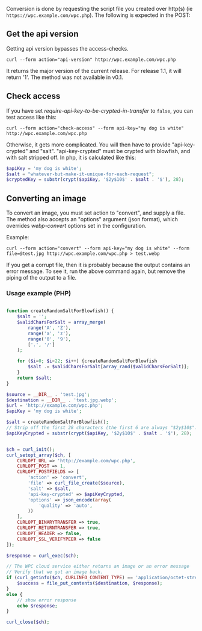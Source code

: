 Conversion is done by requesting the script file you created over http(s) (ie `https://wpc.example.com/wpc.php`).
The following is expected in the POST:


## Get the api version
Getting api version bypasses the access-checks.
```
curl --form action="api-version" http://wpc.example.com/wpc.php
```

It returns the major version of the current release. For release 1.1, it will return '1'.
The method was not available in v0.1.


## Check access
If you have set *require-api-key-to-be-crypted-in-transfer* to `false`, you can test access like this:

```
curl --form action="check-access" --form api-key="my dog is white" http://wpc.example.com/wpc.php
```

Otherwise, it gets more complicated. You will then have to provide "api-key-crypted" and "salt". "api-key-crypted" must be crypted with blowfish, and with salt stripped off. In php, it is calculated like this:

```php
$apiKey = 'my dog is white';
$salt = "whatever-but-make-it-unique-for-each-request";
$cryptedKey = substr(crypt($apiKey, '$2y$10$' . $salt . '$'), 28);
```

## Converting an image
To convert an image, you must set action to "convert", and supply a file.
The method also accepts an "options" argument (json format), which overrides *webp-convert* options set in the configuration.

Example:
```
curl --form action="convert" --form api-key="my dog is white" --form file=@test.jpg http://wpc.example.com/wpc.php > test.webp
```

If you get a corrupt file, then it is probably because the output contains an error message. To see it, run the above command again, but remove the piping of the output to a file.


### Usage example (PHP)

```php

function createRandomSaltForBlowfish() {
    $salt = '';
    $validCharsForSalt = array_merge(
        range('A', 'Z'),
        range('a', 'z'),
        range('0', '9'),
        ['.', '/']
    );

    for ($i=0; $i<22; $i++) {createRandomSaltForBlowfish
        $salt .= $validCharsForSalt[array_rand($validCharsForSalt)];
    }
    return $salt;
}

$source = __DIR__ . 'test.jpg';
$destination = __DIR__ . 'test.jpg.webp';
$url = 'http://example.com/wpc.php';
$apiKey = 'my dog is white';

$salt = createRandomSaltForBlowfish();
// Strip off the first 28 characters (the first 6 are always "$2y$10$". The next 22 is the salt)
$apiKeyCrypted = substr(crypt($apiKey, '$2y$10$' . $salt . '$'), 28);


$ch = curl_init();
curl_setopt_array($ch, [
    CURLOPT_URL => 'http://example.com/wpc.php',
    CURLOPT_POST => 1,
    CURLOPT_POSTFIELDS => [
        'action' => 'convert',
        'file' => curl_file_create($source),
        'salt' => $salt,
        'api-key-crypted' => $apiKeyCrypted,
        'options' => json_encode(array(
            'quality' => 'auto',
        ))
    ],
    CURLOPT_BINARYTRANSFER => true,
    CURLOPT_RETURNTRANSFER => true,
    CURLOPT_HEADER => false,
    CURLOPT_SSL_VERIFYPEER => false
]);

$response = curl_exec($ch);

// The WPC cloud service either returns an image or an error message
// Verify that we got an image back.
if (curl_getinfo($ch, CURLINFO_CONTENT_TYPE) == 'application/octet-stream') {
    $success = file_put_contents($destination, $response);
}
else {
    // show error response
    echo $response;
}

curl_close($ch);
```
